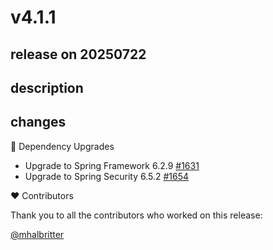 # v4.1.1

## release on 20250722
## description
## changes
🔨 Dependency Upgrades

* Upgrade to Spring Framework 6.2.9 <a href="https://github.com/spring-projects/spring-ws/issues/1631" data-hovercard-type="issue" data-hovercard-url="/spring-projects/spring-ws/issues/1631/hovercard">#1631</a>
* Upgrade to Spring Security 6.5.2 <a href="https://github.com/spring-projects/spring-ws/issues/1654" data-hovercard-type="issue" data-hovercard-url="/spring-projects/spring-ws/issues/1654/hovercard">#1654</a>

❤️ Contributors

Thank you to all the contributors who worked on this release:

<a class="user-mention notranslate" data-hovercard-type="user" data-hovercard-url="/users/mhalbritter/hovercard" data-octo-click="hovercard-link-click" data-octo-dimensions="link_type:self" href="https://github.com/mhalbritter">@mhalbritter</a>

